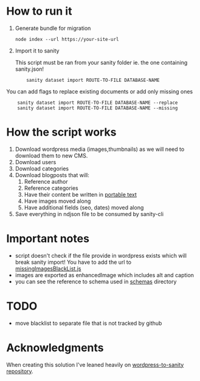 # How to run it

1. Generate bundle for migration
   ```
   node index --url https://your-site-url
   ```
2. Import it to sanity

   This script must be ran from your sanity folder ie. the one containing sanity.json!

   ```
       sanity dataset import ROUTE-TO-FILE DATABASE-NAME
   ```

You can add flags to replace existing documents or add only missing ones

```
    sanity dataset import ROUTE-TO-FILE DATABASE-NAME --replace
    sanity dataset import ROUTE-TO-FILE DATABASE-NAME --missing
```

# How the script works

1. Download wordpress media (images,thumbnails) as we will need to download them to new CMS.
2. Download users
3. Download categories
4. Download blogposts that will:
   1. Reference author
   2. Reference categories
   3. Have their content be written in [portable text](https://www.sanity.io/guides/introduction-to-portable-text)
   4. Have images moved along
   5. Have additional fields (seo, dates) moved along
5. Save everything in ndjson file to be consumed by sanity-cli

# Important notes

- script doesn't check if the file provide in wordpress exists which will break sanity import! You have to add the url to [missingImagesBlackList.js](missingImagesBlackList.js)
- images are exported as enhancedImage which includes alt and caption
- you can see the reference to schema used in [schemas](./schemas) directory

# TODO

- move blacklist to separate file that is not tracked by github

# Acknowledgments

When creating this solution I've leaned heavily on [wordpress-to-sanity repository](https://github.com/kmelve/wordpress-to-sanity).
